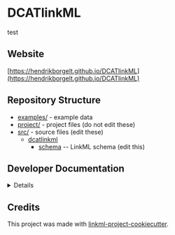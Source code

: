 # DCATlinkML

test

## Website

[https://hendrikborgelt.github.io/DCATlinkML](https://hendrikborgelt.github.io/DCATlinkML)

## Repository Structure

* [examples/](examples/) - example data
* [project/](project/) - project files (do not edit these)
* [src/](src/) - source files (edit these)
  * [dcatlinkml](src/dcatlinkml)
    * [schema](src/dcatlinkml/schema) -- LinkML schema
      (edit this)

## Developer Documentation

<details>
Use the `make` command to generate project artefacts:

* `make all`: make everything
* `make deploy`: deploys site
</details>

## Credits

This project was made with
[linkml-project-cookiecutter](https://github.com/linkml/linkml-project-cookiecutter).
